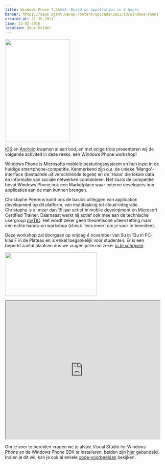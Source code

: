 ```yaml
---
title: Windows Phone 7.5&#58; Build an application in 4 hours
banner: https://zeus.ugent.be/wp-content/uploads/2011/10/windows-phone_small.png
created_at: 21-10-2011
time: 23-02-2016
location: Zeus kelder
---
```


<a href="https://zeus.ugent.be/wp-content/uploads/2011/10/windows-phone.png"><img src="https://zeus.ugent.be/wp-content/uploads/2011/10/windows-phone_small.png" alt="" title="Windows Phone Poster" width="212" height="335" class="alignright size-full wp-image-926" /></a>

<a href="https://zeus.ugent.be/2009/10/27/introductie-tot-cocoa-development/">iOS</a> en <a href="https://zeus.ugent.be/2010/10/22/android-development-introductie/">Android</a> kwamen al aan bod, en met enige trots presenteren wij de volgende activiteit in deze reeks: een Windows Phone workshop!

Windows Phone is Microsofts mobiele besturingssysteem en hun inzet in de huidige smartphone-competitie. Kenmerkend zijn o.a. de unieke 'Mango'-interface (bestaande uit verschillende tegels) en de 'Hubs' die lokale data en informatie van sociale netwerken combineren. Net zoals de competitie bevat Windows Phone ook een Marketplace waar externe developers hun applicaties aan de man kunnen brengen.

Christophe Peerens komt ons de basics uitleggen van application development op dit platform, van multitasking tot cloud-integratie. Christophe is al meer dan 15 jaar actief in mobile development en Microsoft Certified Trainer. Daarnaast werkt hij actief ook mee aan de technische usergroup <a href="https://www.mytic.be/default.aspx">myTIC</a>. Het wordt zeker geen theoretische uiteenzetting maar een echte hands-on workshop (check 'lees meer' om je voor te bereiden).

Deze workshop zal doorgaan op vrijdag 4 november van 9u in 13u in PC-klas F in de Plateau en is enkel toegankelijk voor studenten. Er is een beperkt aantal plaatsen dus we vragen jullie om zeker <a href="https://zeus.ugent.be/2011/10/21/windows-phone-7-5-build-an-application-in-4-hours/">in te schrijven</a>.

<a href="https://durfondernemen.ugent.be/"><img src="https://zeus.ugent.be/wp-content/uploads/2011/10/durfondernemen-300x142.png" alt="" title="durfondernemen" width="300" height="142" class="aligncenter size-medium wp-image-930" /></a>

<!--more-->

<iframe src="https://docs.google.com/spreadsheet/embeddedform?formkey=dEVnNUUtQkd1MmxCWjR5RmZXRUVFR0E6MQ" height="450" style="width:100%"></iframe>

Om je voor te bereiden vragen we je alvast Visual Studio for Windows Phone en de Windows Phone SDK te installeren, beiden zijn <a href="https://www.microsoft.com/download/en/details.aspx?displaylang=en&id=27570">hier</a> gebundeld. Indien je dit wil, kan je ook al enkele <a href="https://www.mytic.be/blog/dhe/Lists/Billets/Post.aspx?ID=45">code-voorbeelden</a> bekijken.
